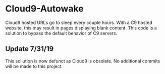 # Cloud9-Autowake
Cloud9 hosted URLs go to sleep every couple hours. With a C9 hosted website, this may result in pages displaying blank content. This code is a solution to bypass the default behavior of C9 servers.

## Update 7/31/19
This soliution is now defunct as Cloud9 is obsolete. No additional commits will be made to this project.
